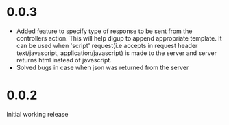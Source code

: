 # 0.0.3

- Added feature to specify type of response to be sent from the controllers action. This will help digup to append appropriate template. It can be used when 'script' request(i.e accepts in request header text/javascript, application/javascript) is  made to the server and server returns html instead of javascript.
- Solved bugs in case when json was returned from the server

# 0.0.2

Initial working release
